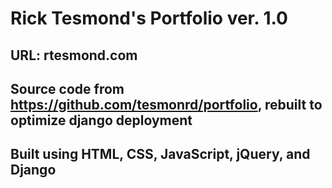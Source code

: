 # Rick Tesmond's Portfolio ver. 1.0
## URL: rtesmond.com
## Source code from https://github.com/tesmonrd/portfolio, rebuilt to optimize django deployment
## Built using HTML, CSS, JavaScript, jQuery, and Django
